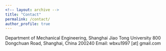 ```yaml
---
<!-- layout: archive -->
title: "Contact"
permalink: /contact/
author_profile: true
---
```

Department of Mechanical Engineering, Shanghai Jiao Tong University
800 Dongchuan Road, Shanghai, China 200240
Email: wbxu1997 [at] gmail.com
